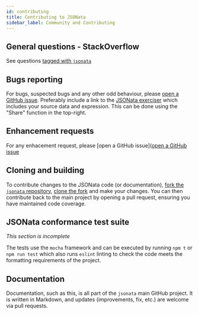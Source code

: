 ```yaml
---
id: contributing
title: Contributing to JSONata
sidebar_label: Community and Contributing
---
```


## General questions - StackOverflow

See questions [tagged with `jsonata`](https://stackoverflow.com/questions/tagged/jsonata)

## Bugs reporting

For bugs, suspected bugs and any other odd behaviour, please [open a GitHub issue](https://github.com/jsonata-js/jsonata/issues/new). Preferably include a link to the [JSONata exerciser](http://try.jsonata.org/) which includes your source data and expression. This can be done using the "Share" function in the top-right.

## Enhancement requests

For any enhacement request, please [open a GitHub issue]([open a GitHub issue](https://github.com/jsonata-js/jsonata/issues/new)

## Cloning and building

To contribute changes to the JSONata code (or documentation), [fork the `jsonata` repository](https://help.github.com/en/articles/fork-a-repo), [clone the fork](https://help.github.com/en/articles/cloning-a-repository) and make your changes. You can then contribute back to the main project by opening a pull request, ensuring you have maintained code coverage.

## JSONata conformance test suite

_This section is incomplete_

The tests use the `mocha` framework and can be executed by running `npm t` or `npm run test` which also runs `eslint` linting to check the code meets the formatting requirements of the project.

## Documentation

Documentation, such as this, is all part of the `jsonata` main GitHub project. It is written in Markdown, and updates (improvements, fix, etc.) are welcome via pull requests.
